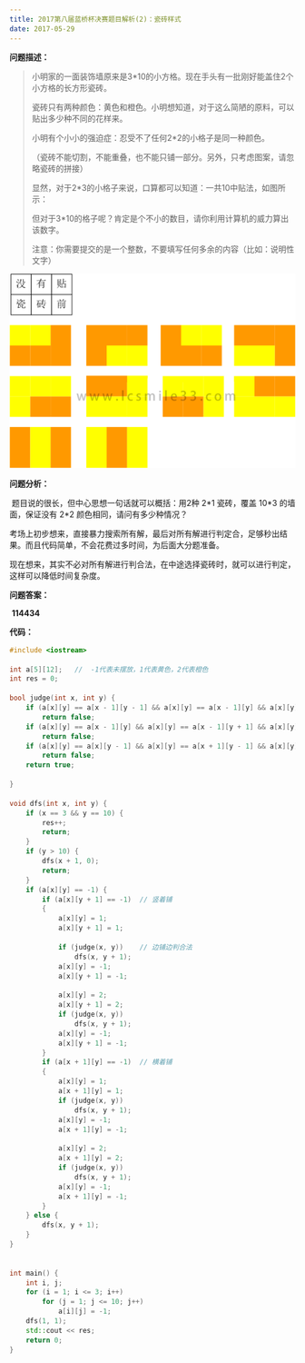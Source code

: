 ```yaml
---
title: 2017第八届蓝桥杯决赛题目解析(2)：瓷砖样式
date: 2017-05-29
---
```


**问题描述：**

> 小明家的一面装饰墙原来是3\*10的小方格。现在手头有一批刚好能盖住2个小方格的长方形瓷砖。
>
> 瓷砖只有两种颜色：黄色和橙色。小明想知道，对于这么简陋的原料，可以贴出多少种不同的花样来。
>
> 小明有个小小的强迫症：忍受不了任何2*2的小格子是同一种颜色。
>
> （瓷砖不能切割，不能重叠，也不能只铺一部分。另外，只考虑图案，请忽略瓷砖的拼接）
>
> 显然，对于2\*3的小格子来说，口算都可以知道：一共10中贴法，如图所示：
>
> 但对于3\*10的格子呢？肯定是个不小的数目，请你利用计算机的威力算出该数字。
>
> 注意：你需要提交的是一个整数，不要填写任何多余的内容（比如：说明性文字）

![](https://raw.githubusercontent.com/smilelc3/blog/main/images/2017第八届蓝桥杯决赛题目解析(2)瓷砖样式/p1-1-1.png)

**问题分析：**

​	题目说的很长，但中心思想一句话就可以概括：用2种 2\*1 瓷砖，覆盖 10\*3 的墙面，保证没有 2\*2 颜色相同，请问有多少种情况？

​	考场上初步想来，直接暴力搜索所有解，最后对所有解进行判定合，足够秒出结果。而且代码简单，不会花费过多时间，为后面大分题准备。

​	现在想来，其实不必对所有解进行判合法，在中途选择瓷砖时，就可以进行判定，这样可以降低时间复杂度。

**问题答案：**

​	**114434**

**代码：**

```c++
#include <iostream>

int a[5][12];   //  -1代表未摆放，1代表黄色，2代表橙色 
int res = 0;

bool judge(int x, int y) {
    if (a[x][y] == a[x - 1][y - 1] && a[x][y] == a[x - 1][y] && a[x][y] == a[x][y - 1])
        return false;
    if (a[x][y] == a[x - 1][y] && a[x][y] == a[x - 1][y + 1] && a[x][y] == a[x][y + 1])
        return false;
    if (a[x][y] == a[x][y - 1] && a[x][y] == a[x + 1][y - 1] && a[x][y] == a[x + 1][y])
        return false;
    return true;

}

void dfs(int x, int y) {
    if (x == 3 && y == 10) {
        res++;
        return;
    }
    if (y > 10) {
        dfs(x + 1, 0);
        return;
    }
    if (a[x][y] == -1) {
        if (a[x][y + 1] == -1)  // 竖着铺 
        {
            a[x][y] = 1;
            a[x][y + 1] = 1;

            if (judge(x, y))    // 边铺边判合法 
                dfs(x, y + 1);
            a[x][y] = -1;
            a[x][y + 1] = -1;

            a[x][y] = 2;
            a[x][y + 1] = 2;
            if (judge(x, y))
                dfs(x, y + 1);
            a[x][y] = -1;
            a[x][y + 1] = -1;
        }
        if (a[x + 1][y] == -1)  // 横着铺 
        {
            a[x][y] = 1;
            a[x + 1][y] = 1;
            if (judge(x, y))
                dfs(x, y + 1);
            a[x][y] = -1;
            a[x + 1][y] = -1;

            a[x][y] = 2;
            a[x + 1][y] = 2;
            if (judge(x, y))
                dfs(x, y + 1);
            a[x][y] = -1;
            a[x + 1][y] = -1;
        }
    } else {
        dfs(x, y + 1);
    }
}


int main() {
    int i, j;
    for (i = 1; i <= 3; i++)
        for (j = 1; j <= 10; j++)
            a[i][j] = -1;
    dfs(1, 1);
    std::cout << res;
    return 0;
}
```

